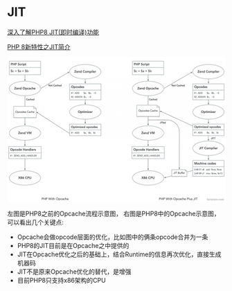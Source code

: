 # JIT

[深入了解PHP8 JIT(即时编译)功能](https://blog.p2hp.com/archives/7620)

[PHP 8新特性之JIT简介](https://www.laruence.com/2020/06/27/5963.html)

![](Screen-Shot-2020-06-28-at-18.31.57.png)

左图是PHP8之前的Opcache流程示意图， 右图是PHP8中的Opcache示意图， 可以看出几个关键点:

- Opcache会做opcode层面的优化，比如图中的俩条opcode合并为一条
- PHP8的JIT目前是在Opcache之中提供的
- JIT在Opcache优化之后的基础上，结合Runtime的信息再次优化，直接生成机器码
- JIT不是原来Opcache优化的替代，是增强
- 目前PHP8只支持x86架构的CPU